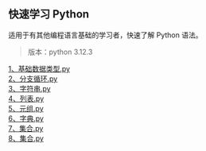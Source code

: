 ## 快速学习 Python
适用于有其他编程语言基础的学习者，快速了解 Python 语法。
> 版本：python 3.12.3

[1、基础数据类型.py](./1、基础数据类型.py)<br>
[2、分支循环.py](./2、分支循环.py)<br>
[3、字符串.py](./3、字符串.py)<br>
[4、列表.py](./4、列表.py)<br>
[5、元组.py](./5、元组.py)<br>
[6、字典.py](./6、字典.py)<br>
[7、集合.py](./7、集合.py)<br>
[8、集合.py](./8、函数.py)<br>



